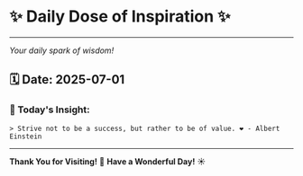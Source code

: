 # ✨ Daily Dose of Inspiration ✨

--- 

_Your daily spark of wisdom!_

## 🗓️ Date: **2025-07-01**

### 💬 Today's Insight:
```
> Strive not to be a success, but rather to be of value. ❤️ - Albert Einstein
```

--- 

**Thank You for Visiting!** 🙏
**Have a Wonderful Day!** ☀️

